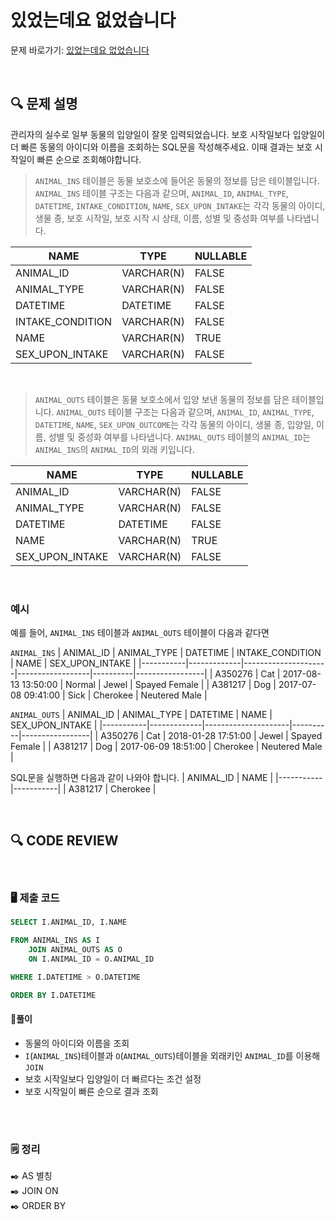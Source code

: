 # 있었는데요 없었습니다

문제 바로가기: [있었는데요 없었습니다](https://school.programmers.co.kr/learn/courses/30/lessons/59043)

<br/>

## **🔍 문제 설명**

관리자의 실수로 일부 동물의 입양일이 잘못 입력되었습니다. 보호 시작일보다 입양일이 더 빠른 동물의 아이디와 이름을 조회하는 SQL문을 작성해주세요. 이때 결과는 보호 시작일이 빠른 순으로 조회해야합니다.
<br/>

> `ANIMAL_INS` 테이블은 동물 보호소에 들어온 동물의 정보를 담은 테이블입니다. `ANIMAL_INS` 테이블 구조는 다음과 같으며, `ANIMAL_ID`, `ANIMAL_TYPE`, `DATETIME`, `INTAKE_CONDITION`, `NAME`, `SEX_UPON_INTAKE`는 각각 동물의 아이디, 생물 종, 보호 시작일, 보호 시작 시 상태, 이름, 성별 및 중성화 여부를 나타냅니다.

|      NAME        |     TYPE   | NULLABLE |
|------------------|------------|----------|
|    ANIMAL_ID     | VARCHAR(N) |  FALSE   |
|   ANIMAL_TYPE    | VARCHAR(N) |  FALSE   |
|     DATETIME     |  DATETIME  |  FALSE   |
| INTAKE_CONDITION | VARCHAR(N) |  FALSE   |
|       NAME       | VARCHAR(N) |  TRUE    |
|  SEX_UPON_INTAKE | VARCHAR(N) |  FALSE   |

<br/>

> `ANIMAL_OUTS` 테이블은 동물 보호소에서 입양 보낸 동물의 정보를 담은 테이블입니다. `ANIMAL_OUTS` 테이블 구조는 다음과 같으며, `ANIMAL_ID`, `ANIMAL_TYPE`, `DATETIME`, `NAME`, `SEX_UPON_OUTCOME`는 각각 동물의 아이디, 생물 종, 입양일, 이름, 성별 및 중성화 여부를 나타냅니다. `ANIMAL_OUTS` 테이블의 `ANIMAL_ID`는 `ANIMAL_INS`의 `ANIMAL_ID`의 외래 키입니다.

|      NAME        |     TYPE   | NULLABLE |
|------------------|------------|----------|
|    ANIMAL_ID     | VARCHAR(N) |  FALSE   |
|   ANIMAL_TYPE    | VARCHAR(N) |  FALSE   |
|     DATETIME     |  DATETIME  |  FALSE   |
|       NAME       | VARCHAR(N) |  TRUE    |
|  SEX_UPON_INTAKE | VARCHAR(N) |  FALSE   |

<br/>

### **예시**
예를 들어, `ANIMAL_INS` 테이블과 `ANIMAL_OUTS` 테이블이 다음과 같다면   

`ANIMAL_INS`
| ANIMAL_ID | ANIMAL_TYPE |       DATETIME      | INTAKE_CONDITION |   NAME   | SEX_UPON_INTAKE |
|-----------|-------------|---------------------|------------------|----------|-----------------|
|  A350276  |      Cat    | 2017-08-13 13:50:00 |      Normal      |   Jewel  |  Spayed Female  |
|  A381217  |      Dog    | 2017-07-08 09:41:00 |       Sick       | Cherokee |  Neutered Male  |

`ANIMAL_OUTS`
| ANIMAL_ID | ANIMAL_TYPE |       DATETIME      |   NAME   | SEX_UPON_INTAKE |
|-----------|-------------|---------------------|----------|-----------------|
|  A350276  |      Cat    | 2018-01-28 17:51:00 |   Jewel  |  Spayed Female  |
|  A381217  |      Dog    | 2017-06-09 18:51:00 | Cherokee |  Neutered Male  |

SQL문을 실행하면 다음과 같이 나와야 합니다.
| ANIMAL_ID |    NAME   |
|-----------|-----------|
|  A381217  |  Cherokee |

<br/>

## **🔍 CODE REVIEW**
<br/>

### **🖥️ 제출 코드**

```SQL
SELECT I.ANIMAL_ID, I.NAME

FROM ANIMAL_INS AS I
    JOIN ANIMAL_OUTS AS O
    ON I.ANIMAL_ID = O.ANIMAL_ID

WHERE I.DATETIME > O.DATETIME

ORDER BY I.DATETIME
```

#### **📍풀이**

- 동물의 아이디와 이름을 조회
- `I`(`ANIMAL_INS`)테이블과 `O`(`ANIMAL_OUTS`)테이블을 외래키인 `ANIMAL_ID`를 이용해 `JOIN`
- 보호 시작일보다 입양일이 더 빠르다는 조건 설정
- 보호 시작일이 빠른 순으로 결과 조회

<br/>

  #
### **🗒️ 정리**
✒️ AS 별칭    
✒️ JOIN ON    
✒️ ORDER BY
